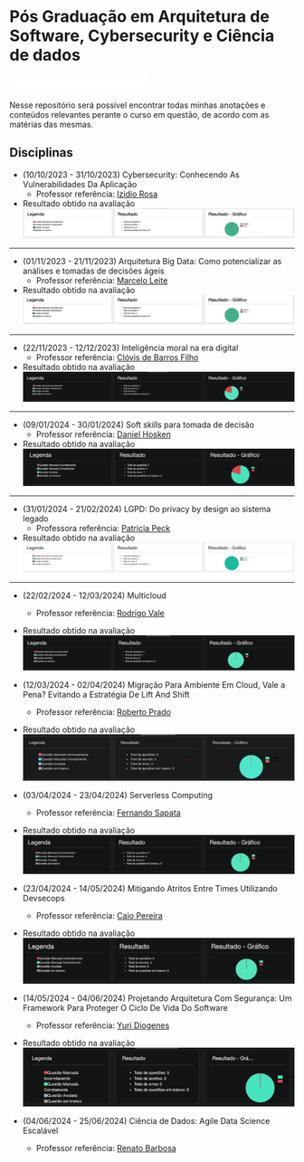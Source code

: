 # Pós Graduação em Arquitetura de Software, Cybersecurity e Ciência de dados

![Alt text](image.png) 


Nesse repositório será possível encontrar todas minhas anotações e conteúdos relevantes perante o curso em questão, de acordo com as matérias das mesmas.

## Disciplinas

- (10/10/2023 - 31/10/2023) Cybersecurity: Conhecendo As Vulnerabilidades Da Aplicação
    - Professor referência: <a href="https://www.linkedin.com/in/izidio-rosa-22005424/?originalSubdomain=">Izidio Rosa</a>
- Resultado obtido na avaliação
![Alt text](image-1.png)
<hr>

- (01/11/2023 - 21/11/2023) Arquitetura Big Data: Como potencializar as análises e tomadas de decisões ágeis
    - Professor referência: <a href="https://www.youtube.com/@marcelocml1234">Marcelo Leite</a>
- Resultado obtido na avaliação
![Alt text](image-2.png)
<hr>

- (22/11/2023 - 12/12/2023) Inteligência moral na era digital
    - Professor referência: <a href="https://www.instagram.com/clovisdebarros/">Clóvis de Barros Filho</a>
- Resultado obtido na avaliação
![Alt text](image-3.png)
<hr>

- (09/01/2024 - 30/01/2024) Soft skills para tomada de decisão 
    - Professor referência: <a href="https://www.instagram.com/danielhosken/">Daniel Hosken</a>
- Resultado obtido na avaliação ![Alt text](image-4.png)
<hr>

- (31/01/2024 - 21/02/2024) LGPD: Do privacy by design ao sistema legado
    - Professora referência: <a href="https://www.linkedin.com/in/patriciapeckpinheiro/?originalSubdomain=br">Patricia Peck</a>
- Resultado obtido na avaliação
![alt text](image-5.png)
<hr>

- (22/02/2024 - 12/03/2024) Multicloud
    - Professor referência: <a href="https://www.linkedin.com/in/rodrigovale/">Rodrigo Vale</a>
- Resultado obtido na avaliação
![alt text](image-6.png)

- (12/03/2024 - 02/04/2024) Migração Para Ambiente Em Cloud, Vale a Pena? Evitando a Estratégia De Lift And Shift
    - Professor referência: <a href="https://br.linkedin.com/in/roberto-prado-93051187">Roberto Prado</a>
- Resultado obtido na avaliação
![alt text](image-7.png)

- (03/04/2024 - 23/04/2024) Serverless Computing
    - Professor referência:  <a href="https://www.linkedin.com/in/fernandosapata/?originalSubdomain=br">Fernando Sapata</a>
- Resultado obtido na avaliação
![alt text](image-8.png)

- (23/04/2024 - 14/05/2024) Mitigando Atritos Entre Times Utilizando Devsecops
    - Professor referência: <a href="https://www.linkedin.com/in/caiopereirasousa/">Caio Pereira</a>
- Resultado obtido na avaliação
![alt text](image-9.png)

- (14/05/2024 - 04/06/2024) Projetando Arquitetura Com Segurança: Um Framework Para Proteger O Ciclo De Vida Do Software
    - Professor referência: <a href="https://yuridiogenes.wordpress.com/about/">Yuri Diogenes</a>
- Resultado obtido na avaliação
![alt text](image-10.png)

- (04/06/2024 - 25/06/2024) Ciência de Dados: Agile Data Science Escalável
    - Professor referência: <a href="https://www.linkedin.com/in/renatodmb/?originalSubdomain=br">Renato Barbosa</a>